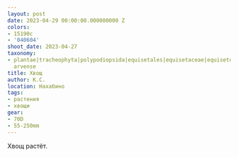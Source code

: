 ```yaml
---
layout: post
date: 2023-04-29 00:00:00.000000000 Z
colors:
- 15190c
- '040604'
shoot_date: 2023-04-27
taxonomy:
- plantae|tracheophyta|polypodiopsida|equisetales|equisetaceae|equisetum|equisetum
  arvense
title: Хвощ
author: К.С.
location: Нахабино
tags:
- растения
- хвощи
gear:
- 70D
- 55-250mm
---
```

Хвощ растёт.

